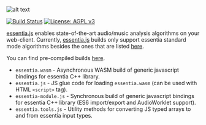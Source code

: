 
![alt text](https://user-images.githubusercontent.com/14850001/66190489-67098d80-e68c-11e9-9a7c-35b82f6635e1.png)

[![Build Status](https://travis-ci.org/MTG/essentia.js.svg?branch=master)](https://travis-ci.org/MTG/essentia.js)
[![License: AGPL v3](https://img.shields.io/badge/License-AGPL%20v3-blue.svg)](https://www.gnu.org/licenses/agpl-3.0)

[essentia.js](https://essentia.upf.edu/essentiajs) enables state-of-the-art audio/music analysis algorithms on your web-client. Currently, [essentia.js](https://essentia.upf.edu/essentiajs) builds only support essentia standard mode algorithms besides the ones that are listed [here](src/python/excluded_algos.md).


You can find pre-compiled builds [here](https://github.com/MTG/essentia.js/tree/module/dist).

- `essentia.wasm` - Asynchronous WASM build of generic javascript bindings for essentia C++ library. 
- `essentia.js` - JS glue code for loading `essentia.wasm` (can be used with HTML `<script>` tag).
- `essentia-module.js` - Synchronous build of generic javascript bindings for essentia C++ library (ES6 import/export and AudioWorklet support).
- `essentia.tools.js` - Utility methods for converting JS typed arrays to and from essentia input types.


&nbsp;